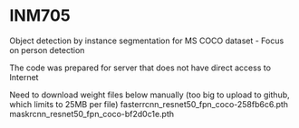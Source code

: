 # INM705
Object detection by instance segmentation for MS COCO dataset - Focus on person detection

The code was prepared for server that does not have direct access to Internet

Need to download weight files below manually (too big to upload to github, which limits to 25MB per file)
fasterrcnn_resnet50_fpn_coco-258fb6c6.pth
maskrcnn_resnet50_fpn_coco-bf2d0c1e.pth
